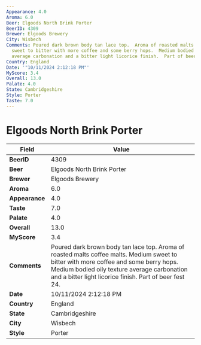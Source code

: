 ```yaml
---
Appearance: 4.0
Aroma: 6.0
Beer: Elgoods North Brink Porter
BeerID: 4309
Brewer: Elgoods Brewery
City: Wisbech
Comments: Poured dark brown body tan lace top.  Aroma of roasted malts coffee malts.  Medium
  sweet to bitter with more coffee and some berry hops.  Medium bodied oily texture
  average carbonation and a bitter light licorice finish.  Part of beer fest 24.
Country: England
Date: '"10/11/2024 2:12:18 PM"'
MyScore: 3.4
Overall: 13.0
Palate: 4.0
State: Cambridgeshire
Style: Porter
Taste: 7.0
---
```


# Elgoods North Brink Porter

| Field         | Value |
|---------------|-------|
| **BeerID** | 4309 |
| **Beer** | Elgoods North Brink Porter |
| **Brewer** | Elgoods Brewery |
| **Aroma** | 6.0 |
| **Appearance** | 4.0 |
| **Taste** | 7.0 |
| **Palate** | 4.0 |
| **Overall** | 13.0 |
| **MyScore** | 3.4 |
| **Comments** | Poured dark brown body tan lace top.  Aroma of roasted malts coffee malts.  Medium sweet to bitter with more coffee and some berry hops.  Medium bodied oily texture average carbonation and a bitter light licorice finish.  Part of beer fest 24. |
| **Date** | 10/11/2024 2:12:18 PM |
| **Country** | England |
| **State** | Cambridgeshire |
| **City** | Wisbech |
| **Style** | Porter |
